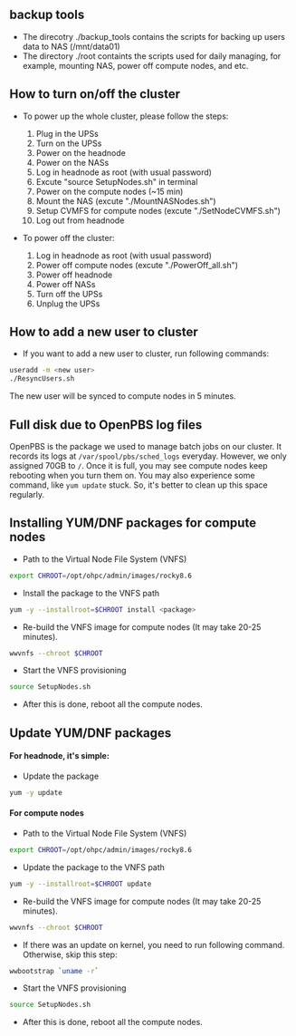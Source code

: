 ## backup tools
- The direcotry ./backup_tools contains the scripts for backing up users data to NAS (/mnt/data01)
- The directory ./root containts the scripts used for daily managing, for example, mounting NAS, power off compute nodes, and etc.

## How to turn on/off the cluster
- To power up the whole cluster, please follow the steps:
  1. Plug in the UPSs
  2. Turn on the UPSs
  3. Power on the headnode
  4. Power on the NASs
  5. Log in headnode as root (with usual password)
  6. Excute "source SetupNodes.sh" in terminal
  7. Power on the compute nodes (~15 min)
  8. Mount the NAS (excute "./MountNASNodes.sh")
  9. Setup CVMFS for compute nodes (excute "./SetNodeCVMFS.sh")
  10. Log out from headnode

- To power off the cluster:
  1. Log in headnode as root (with usual password)
  2. Power off compute nodes (excute "./PowerOff_all.sh")
  3. Power off headnode
  4. Power off NASs
  5. Turn off the UPSs
  6. Unplug the UPSs

## How to add a new user to cluster
- If you want to add a new user to cluster, run following commands:
```sh
useradd -m <new user>
./ResyncUsers.sh
```
The new user will be synced to compute nodes in 5 minutes.

## Full disk due to OpenPBS log files
OpenPBS is the package we used to manage batch jobs on our cluster. It records its logs at ```/var/spool/pbs/sched_logs``` everyday. However, we only assigned 70GB to ```/```. Once it is full, you may see compute nodes keep rebooting when you turn them on. You may also experience some command, like ```yum update``` stuck. So, it's better to clean up this space regularly.

## Installing YUM/DNF packages for compute nodes
- Path to the Virtual Node File System (VNFS)
```sh
export CHROOT=/opt/ohpc/admin/images/rocky8.6
```

- Install the package to the VNFS path
```sh
yum -y --installroot=$CHROOT install <package>
```

- Re-build the VNFS image for compute nodes (It may take 20-25 minutes).
```sh
wwvnfs --chroot $CHROOT
```

- Start the VNFS provisioning
```sh
source SetupNodes.sh
```

- After this is done, reboot all the compute nodes.

## Update YUM/DNF packages
#### For headnode, it's simple:
- Update the package
```sh
yum -y update
```

#### For compute nodes
- Path to the Virtual Node File System (VNFS)
```sh
export CHROOT=/opt/ohpc/admin/images/rocky8.6
```

- Update the package to the VNFS path
```sh
yum -y --installroot=$CHROOT update
```

- Re-build the VNFS image for compute nodes (It may take 20-25 minutes).
```sh
wwvnfs --chroot $CHROOT
```

- If there was an update on kernel, you need to run following command. Otherwise, skip this step:
```sh
wwbootstrap `uname -r`
```

- Start the VNFS provisioning
```sh
source SetupNodes.sh
```

- After this is done, reboot all the compute nodes.
